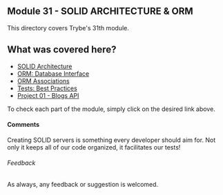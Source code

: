 ## Module 31 - SOLID ARCHITECTURE & ORM

This directory covers Trybe's 31th module.

## What was covered here?

* [SOLID Architecture](./31.1_SOLID_ARCHITECTURE)
* [ORM: Database Interface](./31.2_ORM_DATABASE_INTERFACE)
* [ORM Associations](./31.3_ORM_ASSOCIATIONS)
* [Tests: Best Practices](./31.4_TESTS_BEST_PRACTICES)
* [Project 01 - Blogs API](./Project_01_Blogs_API)

To check each part of the module, simply click on the desired link above.

#### Comments

Creating SOLID servers is something every developer should aim for. Not only it keeps all of our code organized, it facilitates our tests!

###### Feedback

As always, any feedback or suggestion is welcomed.
